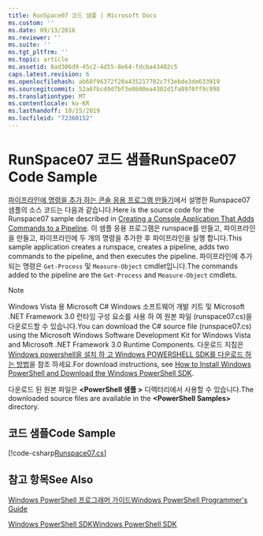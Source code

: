 ```yaml
---
title: RunSpace07 코드 샘플 | Microsoft Docs
ms.custom: ''
ms.date: 09/13/2016
ms.reviewer: ''
ms.suite: ''
ms.tgt_pltfrm: ''
ms.topic: article
ms.assetid: 8ad306d9-45c2-4d55-8e64-fdcba43402c5
caps.latest.revision: 6
ms.openlocfilehash: ab68f96372f20a435217702c7f3ebde3de633919
ms.sourcegitcommit: 52a67bcd9d7bf3e8600ea4302d1fa8970ff9c998
ms.translationtype: MT
ms.contentlocale: ko-KR
ms.lasthandoff: 10/15/2019
ms.locfileid: "72360152"
---
```

# <a name="runspace07-code-sample"></a><span data-ttu-id="c8888-102">RunSpace07 코드 샘플</span><span class="sxs-lookup"><span data-stu-id="c8888-102">RunSpace07 Code Sample</span></span>

<span data-ttu-id="c8888-103">[파이프라인에 명령을 추가 하는 콘솔 응용 프로그램 만들기](https://msdn.microsoft.com/en-us/01eb7808-e97b-4905-80be-9e2fa38c262e)에서 설명한 Runspace07 샘플의 소스 코드는 다음과 같습니다.</span><span class="sxs-lookup"><span data-stu-id="c8888-103">Here is the source code for the Runspace07 sample described in [Creating a Console Application That Adds Commands to a Pipeline](https://msdn.microsoft.com/en-us/01eb7808-e97b-4905-80be-9e2fa38c262e).</span></span> <span data-ttu-id="c8888-104">이 샘플 응용 프로그램은 runspace를 만들고, 파이프라인을 만들고, 파이프라인에 두 개의 명령을 추가한 후 파이프라인을 실행 합니다.</span><span class="sxs-lookup"><span data-stu-id="c8888-104">This sample application creates a runspace, creates a pipeline, adds two commands to the pipeline, and then executes the pipeline.</span></span> <span data-ttu-id="c8888-105">파이프라인에 추가 되는 명령은 `Get-Process` 및 `Measure-Object` cmdlet입니다.</span><span class="sxs-lookup"><span data-stu-id="c8888-105">The commands added to the pipeline are the `Get-Process` and `Measure-Object` cmdlets.</span></span>

> [!NOTE]
> <span data-ttu-id="c8888-106">Windows Vista 용 Microsoft C# Windows 소프트웨어 개발 키트 및 Microsoft .NET Framework 3.0 런타임 구성 요소를 사용 하 여 원본 파일 (runspace07.cs)을 다운로드할 수 있습니다.</span><span class="sxs-lookup"><span data-stu-id="c8888-106">You can download the C# source file (runspace07.cs) using the Microsoft Windows Software Development Kit for Windows Vista and Microsoft .NET Framework 3.0 Runtime Components.</span></span> <span data-ttu-id="c8888-107">다운로드 지침은 [Windows powershell을 설치 하 고 Windows POWERSHELL SDK를 다운로드 하는 방법](/powershell/developer/installing-the-windows-powershell-sdk)을 참조 하세요.</span><span class="sxs-lookup"><span data-stu-id="c8888-107">For download instructions, see [How to Install Windows PowerShell and Download the Windows PowerShell SDK](/powershell/developer/installing-the-windows-powershell-sdk).</span></span>
>
> <span data-ttu-id="c8888-108">다운로드 된 원본 파일은 **\<PowerShell 샘플 >** 디렉터리에서 사용할 수 있습니다.</span><span class="sxs-lookup"><span data-stu-id="c8888-108">The downloaded source files are available in the **\<PowerShell Samples>** directory.</span></span>

## <a name="code-sample"></a><span data-ttu-id="c8888-109">코드 샘플</span><span class="sxs-lookup"><span data-stu-id="c8888-109">Code Sample</span></span>

[!code-csharp[Runspace07.cs](../../../../powershell-sdk-samples/SDK-2.0/csharp/Runspace07/Runspace07.cs#L11-L108 "Runspace07.cs")]

## <a name="see-also"></a><span data-ttu-id="c8888-110">참고 항목</span><span class="sxs-lookup"><span data-stu-id="c8888-110">See Also</span></span>

[<span data-ttu-id="c8888-111">Windows PowerShell 프로그래머 가이드</span><span class="sxs-lookup"><span data-stu-id="c8888-111">Windows PowerShell Programmer's Guide</span></span>](./windows-powershell-programmer-s-guide.md)

[<span data-ttu-id="c8888-112">Windows PowerShell SDK</span><span class="sxs-lookup"><span data-stu-id="c8888-112">Windows PowerShell SDK</span></span>](../windows-powershell-reference.md)
